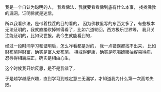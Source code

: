 我是一个自认为聪明的人，
我看佛法，我就要看看佛到底有什么本事，
找找佛教的漏洞，证明佛就是迷信，

所以我看佛法，是带着找茬的目的看的，
因为佛教里写的东西太多了，有些根本无法证明的，我就直接砍掉懒得看了，比如六道轮回，西方极乐世界等，
我只关注能证明的，比如现世报，我今生就能看到的，

经过一段时间学习和证明后，怎么咋看都是对的，
我一点错误都找不出来，
比如财布施得财富，确实是富人爱布施，
持戒得健康，确实是吃喝嫖赌抽容易得病，
忍辱得相貌端正，确实是相由心生，

这个时候我开始反思，是不是我错了，

于是越学越感兴趣，直到学习到戒定慧三无漏学，才知道我为什么第一次高考失败。